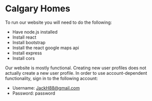 # Calgary Homes

To run our website you will need to do the following:
- Have node.js installed
- Install react
- Install bootstrap
- Install the react google maps api
- Install express
- Install cors

Our website is mostly functional. Creating new user profiles does not actually create a new user profile. In order to use account-dependent functionality, 
sign in to the following account:
- Username: JackH88@gmail.com
- Password: password
